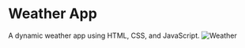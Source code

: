 # Weather App
A dynamic weather app using HTML, CSS, and JavaScript.
![Weather](https://user-images.githubusercontent.com/20955511/111051345-0bcff300-845b-11eb-80ca-717a9a838e2c.png)
